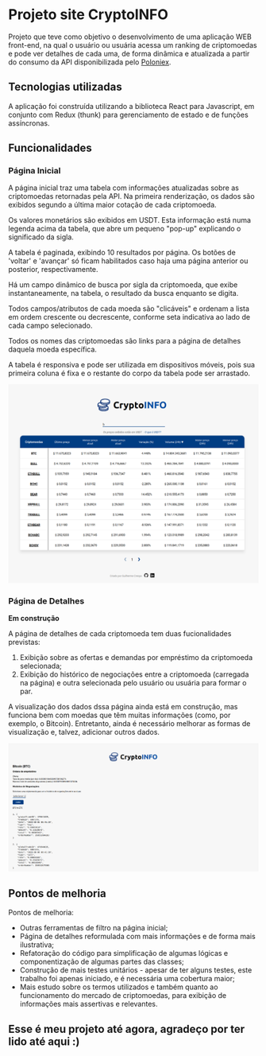 # Projeto site CryptoINFO

Projeto que teve como objetivo o desenvolvimento de uma aplicação WEB front-end, na qual o usuário ou usuária acessa um ranking de criptomoedas e pode ver detalhes de cada uma, de forma dinâmica e atualizada a partir do consumo da API disponibilizada pelo [Poloniex](https://docs.poloniex.com).

## Tecnologias utilizadas

A aplicação foi construída utilizando a biblioteca React para Javascript, em conjunto com Redux (thunk) para gerenciamento de estado e de funções assíncronas.

## Funcionalidades

### Página Inicial

A página inicial traz uma tabela com informações atualizadas sobre as criptomoedas retornadas pela API. Na primeira renderização, os dados são exibidos segundo a última maior cotação de cada criptomoeda.

Os valores monetários são exibidos em USDT. Esta informação está numa legenda acima da tabela, que abre um pequeno "pop-up" explicando o significado da sigla.

A tabela é paginada, exibindo 10 resultados por página. Os botões de 'voltar' e 'avançar' só ficam habilitados caso haja uma página anterior ou posterior, respectivamente.

Há um campo dinâmico de busca por sigla da criptomoeda, que exibe instantaneamente, na tabela, o resultado da busca enquanto se digita.

Todos campos/atributos de cada moeda são "clicáveis" e ordenam a lista em ordem crescente ou decrescente, conforme seta indicativa ao lado de cada campo selecionado.

Todos os nomes das criptomoedas são links para a página de detalhes daquela moeda específica.

A tabela é responsiva e pode ser utilizada em dispositivos móveis, pois sua primeira coluna é fixa e o restante do corpo da tabela pode ser arrastado.

![Página inicial da aplicação, mostrando todos os elementos descritos acima](/public/assets/app-home.png "Página inicial")

### Página de Detalhes

**Em construção**

A página de detalhes de cada criptomoeda tem duas fucionalidades previstas:  
1) Exibição sobre as ofertas e demandas por empréstimo da criptomoeda selecionada;  
2) Exibição do histórico de negociações entre a criptomoeda (carregada na página) e outra selecionada pelo usuário ou usuária para formar o par.

A visualização dos dados dssa página ainda está em construção, mas funciona bem com moedas que têm muitas informações (como, por exemplo, o Bitcoin). Entretanto, ainda é necessário melhorar as formas de visualização e, talvez, adicionar outros dados.

![Página de detalhes das criptomoedas, mostrando todos os elementos descritos acima](/public/assets/app-details.png "Página de Detalhes")

## Pontos de melhoria

Pontos de melhoria:
- Outras ferramentas de filtro na página inicial;
- Página de detalhes reformulada com mais informações e de forma mais ilustrativa;
- Refatoração do código para simplificação de algumas lógicas e componentização de algumas partes das classes;
- Construção de mais testes unitários - apesar de ter alguns testes, este trabalho foi apenas iniciado, e é necessária uma cobertura maior;
- Mais estudo sobre os termos utilizados e também quanto ao funcionamento do mercado de criptomoedas, para exibição de informações mais assertivas e relevantes.

## Esse é meu projeto até agora, agradeço por ter lido até aqui :)
